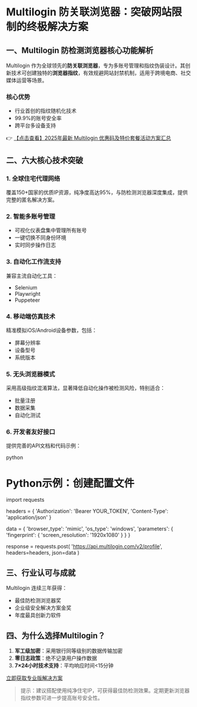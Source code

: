 # Multilogin 防关联浏览器：突破网站限制的终极解决方案

## 一、Multilogin 防检测浏览器核心功能解析

Multilogin 作为全球领先的**防关联浏览器**，专为多账号管理和指纹伪装设计。其创新技术可创建独特的**浏览器指纹**，有效规避网站封禁机制，适用于跨境电商、社交媒体运营等场景。

### 核心优势
- 行业首创的指纹随机化技术
- 99.9%的账号安全率
- 跨平台多设备支持

👉 [【点击查看】2025年最新 Multilogin 优惠码及特价套餐活动方案汇总](https://bit.ly/multIlogin)

## 二、六大核心技术突破

### 1. 全球住宅代理网络
覆盖150+国家的优质IP资源，纯净度高达95%，与防检测浏览器深度集成，提供完整的匿名解决方案。

### 2. 智能多账号管理
- 可视化仪表盘集中管理所有账号
- 一键切换不同身份环境
- 实时同步操作日志

### 3. 自动化工作流支持
兼容主流自动化工具：
- Selenium
- Playwright  
- Puppeteer

### 4. 移动端仿真技术
精准模拟iOS/Android设备参数，包括：
- 屏幕分辨率
- 设备型号
- 系统版本

### 5. 无头浏览器模式
采用高级指纹混淆算法，显著降低自动化操作被检测风险，特别适合：
- 批量注册
- 数据采集
- 自动化测试

### 6. 开发者友好接口
提供完善的API文档和代码示例：

python
# Python示例：创建配置文件
import requests

headers = {
    'Authorization': 'Bearer YOUR_TOKEN',
    'Content-Type': 'application/json'
}

data = {
    'browser_type': 'mimic',
    'os_type': 'windows',
    'parameters': {
        'fingerprint': {
            'screen_resolution': '1920x1080'
        }
    }
}

response = requests.post(
    'https://api.multilogin.com/v2/profile',
    headers=headers,
    json=data
)

## 三、行业认可与成就

Multilogin 连续三年获得：
- 最佳防检测浏览器奖
- 企业级安全解决方案金奖
- 年度最具创新力软件

## 四、为什么选择Multilogin？

1. **军工级加密**：采用银行同等级别的数据传输加密
2. **零日志政策**：绝不记录用户操作数据
3. **7×24小时技术支持**：平均响应时间<15分钟

[立即获取专业版解决方案](https://bit.ly/multIlogin)

> 提示：建议搭配使用纯净住宅IP，可获得最佳防检测效果。定期更新浏览器指纹参数可进一步提高账号安全性。